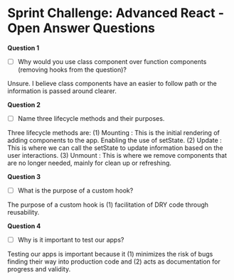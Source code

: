 # Sprint Challenge: Advanced React - Open Answer Questions

**Question 1**
- [ ] Why would you use class component over function components (removing hooks from the question)?

Unsure. I believe class components have an easier to follow path or the information is passed around clearer.

**Question 2**
- [ ] Name three lifecycle methods and their purposes.

Three lifecycle methods are:
    (1) Mounting    : This is the initial rendering of adding components to the app. Enabling the use of setState.
    (2) Update      : This is where we can call the setState to update information based on the user interactions.
    (3) Unmount     : This is where we remove components that are no longer needed, mainly for clean up or refreshing. 

**Question 3**
- [ ] What is the purpose of a custom hook?

The purpose of a custom hook is (1) facilitation of DRY code through reusability.

**Question 4**
- [ ] Why is it important to test our apps?

Testing our apps is important because it (1) minimizes the risk of bugs finding their way into production code and (2) acts as documentation for progress and validity.